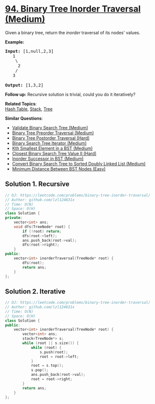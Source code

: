 # [94. Binary Tree Inorder Traversal (Medium)](https://leetcode.com/problems/binary-tree-inorder-traversal/)

<p>Given a binary tree, return the <em>inorder</em> traversal of its nodes' values.</p>

<p><strong>Example:</strong></p>

<pre><strong>Input:</strong> [1,null,2,3]
   1
    \
     2
    /
   3

<strong>Output:</strong> [1,3,2]</pre>

<p><strong>Follow up:</strong> Recursive solution is trivial, could you do it iteratively?</p>


**Related Topics**:  
[Hash Table](https://leetcode.com/tag/hash-table/), [Stack](https://leetcode.com/tag/stack/), [Tree](https://leetcode.com/tag/tree/)

**Similar Questions**:
* [Validate Binary Search Tree (Medium)](https://leetcode.com/problems/validate-binary-search-tree/)
* [Binary Tree Preorder Traversal (Medium)](https://leetcode.com/problems/binary-tree-preorder-traversal/)
* [Binary Tree Postorder Traversal (Hard)](https://leetcode.com/problems/binary-tree-postorder-traversal/)
* [Binary Search Tree Iterator (Medium)](https://leetcode.com/problems/binary-search-tree-iterator/)
* [Kth Smallest Element in a BST (Medium)](https://leetcode.com/problems/kth-smallest-element-in-a-bst/)
* [Closest Binary Search Tree Value II (Hard)](https://leetcode.com/problems/closest-binary-search-tree-value-ii/)
* [Inorder Successor in BST (Medium)](https://leetcode.com/problems/inorder-successor-in-bst/)
* [Convert Binary Search Tree to Sorted Doubly Linked List (Medium)](https://leetcode.com/problems/convert-binary-search-tree-to-sorted-doubly-linked-list/)
* [Minimum Distance Between BST Nodes (Easy)](https://leetcode.com/problems/minimum-distance-between-bst-nodes/)

## Solution 1. Recursive

```cpp
// OJ: https://leetcode.com/problems/binary-tree-inorder-traversal/
// Author: github.com/lzl124631x
// Time: O(N)
// Space: O(H)
class Solution {
private:
    vector<int> ans;
    void dfs(TreeNode* root) {
        if (!root) return;
        dfs(root->left);
        ans.push_back(root->val);
        dfs(root->right);
    }
public:
    vector<int> inorderTraversal(TreeNode* root) {
        dfs(root);
        return ans;
    }
};
```

## Solution 2. Iterative

```cpp
// OJ: https://leetcode.com/problems/binary-tree-inorder-traversal/
// Author: github.com/lzl124631x
// Time: O(N)
// Space: O(H)
class Solution {
public:
    vector<int> inorderTraversal(TreeNode* root) {
        vector<int> ans;
        stack<TreeNode*> s;
        while (root || s.size()) {
            while (root) {
                s.push(root);
                root = root->left;
            }
            root = s.top();
            s.pop();
            ans.push_back(root->val);
            root = root->right;
        }
        return ans;
    }
};
```